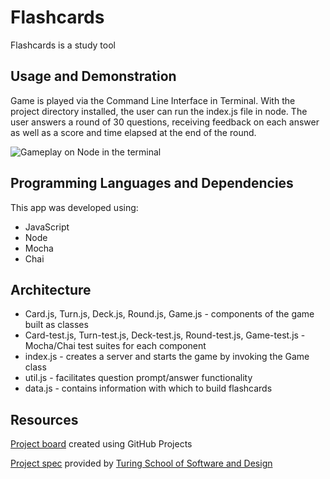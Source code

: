 # Flashcards

Flashcards is a study tool

## Usage and Demonstration
Game is played via the Command Line Interface in Terminal. With the project directory installed, the user can run the index.js file in node. The user answers a round of 30 questions, receiving feedback on each answer as well as a score and time elapsed at the end of the round.

![Gameplay on Node in the terminal](https://media.giphy.com/media/NldIkrUTILn8mQgXeE/giphy.gif?cid=790b7611f41f3992810db25d596d034496224f0f8af77aea&rid=giphy.gif&ct=g)

## Programming Languages and Dependencies

This app was developed using:

- JavaScript
- Node
- Mocha
- Chai

## Architecture
- Card.js, Turn.js, Deck.js, Round.js, Game.js - components of the game built as classes
- Card-test.js, Turn-test.js, Deck-test.js, Round-test.js, Game-test.js - Mocha/Chai test suites for each component
- index.js - creates a server and starts the game by invoking the Game class
- util.js - facilitates question prompt/answer functionality
- data.js - contains information with which to build flashcards

## Resources
[Project board](https://github.com/n0land0/flashcards/projects/1) created using GitHub Projects

[Project spec](https://frontend.turing.edu/projects/flash-cards.html) provided by [Turing School of Software and Design](https://turing.edu/)
